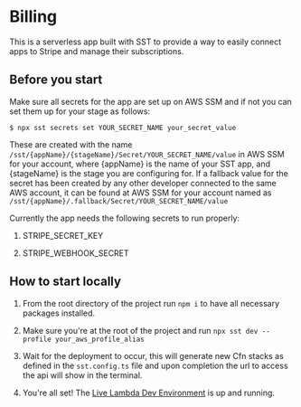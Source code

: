 # Billing

This is a serverless app built with SST to provide a way to easily connect apps to Stripe and manage their subscriptions.

## Before you start

Make sure all secrets for the app are set up on AWS SSM and if not you can set them up for your stage as follows:

```
$ npx sst secrets set YOUR_SECRET_NAME your_secret_value
```

These are created with the name `/sst/{appName}/{stageName}/Secret/YOUR_SECRET_NAME/value` in AWS SSM for your account, where {appName} is the name of your SST app, and {stageName} is the stage you are configuring for. If a fallback value for the secret has been created by any other developer connected to the same AWS account, it can be found at AWS SSM for your account named as `/sst/{appName}/.fallback/Secret/YOUR_SECRET_NAME/value`

Currently the app needs the following secrets to run properly:

1. STRIPE_SECRET_KEY

2. STRIPE_WEBHOOK_SECRET

## How to start locally

1. From the root directory of the project run `npm i` to have all necessary packages installed.

2. Make sure you're at the root of the project and run `npx sst dev --profile your_aws_profile_alias`

3. Wait for the deployment to occur, this will generate new Cfn stacks as defined in the `sst.config.ts` file and upon completion the url to access the api will show in the terminal.

4. You're all set! The [Live Lambda Dev Environment](https://docs.sst.dev/live-lambda-development) is up and running.
